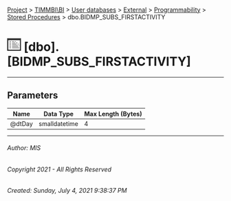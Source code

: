 #### 

[Project](../../../../../index.md) > [TIMMBI\\BI](../../../../index.md) > [User databases](../../../index.md) > [External](../../index.md) > [Programmability](../index.md) > [Stored Procedures](Stored_Procedures.md) > dbo.BIDMP_SUBS_FIRSTACTIVITY

# ![Stored Procedures](../../../../../Images/StoredProcedure32.png) [dbo].[BIDMP_SUBS_FIRSTACTIVITY]

---

## <a name="#parameters"></a>Parameters

| Name | Data Type | Max Length (Bytes) |
|---|---|---|
| @dtDay | smalldatetime | 4 |


---

###### Author:  MIS

###### Copyright 2021 - All Rights Reserved

###### Created: Sunday, July 4, 2021 9:38:37 PM

